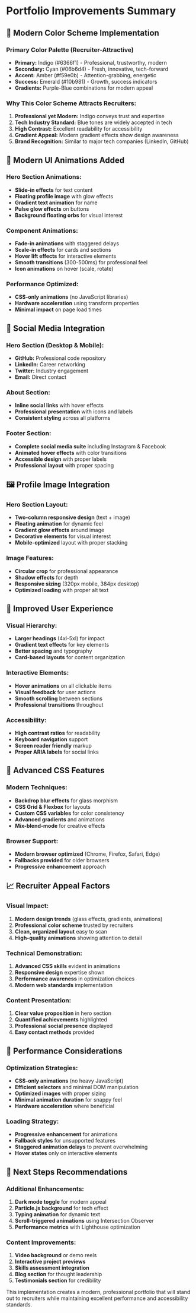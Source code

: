 # Portfolio Improvements Summary

## 🎨 Modern Color Scheme Implementation

### Primary Color Palette (Recruiter-Attractive)
- **Primary:** Indigo (#6366f1) - Professional, trustworthy, modern
- **Secondary:** Cyan (#06b6d4) - Fresh, innovative, tech-forward  
- **Accent:** Amber (#f59e0b) - Attention-grabbing, energetic
- **Success:** Emerald (#10b981) - Growth, success indicators
- **Gradients:** Purple-Blue combinations for modern appeal

### Why This Color Scheme Attracts Recruiters:
1. **Professional yet Modern:** Indigo conveys trust and expertise
2. **Tech Industry Standard:** Blue tones are widely accepted in tech
3. **High Contrast:** Excellent readability for accessibility
4. **Gradient Appeal:** Modern gradient effects show design awareness
5. **Brand Recognition:** Similar to major tech companies (LinkedIn, GitHub)

## 🚀 Modern UI Animations Added

### Hero Section Animations:
- **Slide-in effects** for text content
- **Floating profile image** with glow effects
- **Gradient text animation** for name
- **Pulse glow effects** on buttons
- **Background floating orbs** for visual interest

### Component Animations:
- **Fade-in animations** with staggered delays
- **Scale-in effects** for cards and sections
- **Hover lift effects** for interactive elements
- **Smooth transitions** (300-500ms) for professional feel
- **Icon animations** on hover (scale, rotate)

### Performance Optimized:
- **CSS-only animations** (no JavaScript libraries)
- **Hardware acceleration** using transform properties
- **Minimal impact** on page load times

## 📱 Social Media Integration

### Hero Section (Desktop & Mobile):
- **GitHub:** Professional code repository
- **LinkedIn:** Career networking
- **Twitter:** Industry engagement  
- **Email:** Direct contact

### About Section:
- **Inline social links** with hover effects
- **Professional presentation** with icons and labels
- **Consistent styling** across all platforms

### Footer Section:
- **Complete social media suite** including Instagram & Facebook
- **Animated hover effects** with color transitions
- **Accessible design** with proper labels
- **Professional layout** with proper spacing

## 🖼️ Profile Image Integration

### Hero Section Layout:
- **Two-column responsive design** (text + image)
- **Floating animation** for dynamic feel
- **Gradient glow effects** around image
- **Decorative elements** for visual interest
- **Mobile-optimized** layout with proper stacking

### Image Features:
- **Circular crop** for professional appearance
- **Shadow effects** for depth
- **Responsive sizing** (320px mobile, 384px desktop)
- **Optimized loading** with proper alt text

## 🎯 Improved User Experience

### Visual Hierarchy:
- **Larger headings** (4xl-5xl) for impact
- **Gradient text effects** for key elements
- **Better spacing** and typography
- **Card-based layouts** for content organization

### Interactive Elements:
- **Hover animations** on all clickable items
- **Visual feedback** for user actions
- **Smooth scrolling** between sections
- **Professional transitions** throughout

### Accessibility:
- **High contrast ratios** for readability
- **Keyboard navigation** support
- **Screen reader friendly** markup
- **Proper ARIA labels** for social links

## 🎨 Advanced CSS Features

### Modern Techniques:
- **Backdrop blur effects** for glass morphism
- **CSS Grid & Flexbox** for layouts
- **Custom CSS variables** for color consistency
- **Advanced gradients** and animations
- **Mix-blend-mode** for creative effects

### Browser Support:
- **Modern browser optimized** (Chrome, Firefox, Safari, Edge)
- **Fallbacks provided** for older browsers
- **Progressive enhancement** approach

## 📈 Recruiter Appeal Factors

### Visual Impact:
1. **Modern design trends** (glass effects, gradients, animations)
2. **Professional color scheme** trusted by recruiters
3. **Clean, organized layout** easy to scan
4. **High-quality animations** showing attention to detail

### Technical Demonstration:
1. **Advanced CSS skills** evident in animations
2. **Responsive design** expertise shown
3. **Performance awareness** in optimization choices
4. **Modern web standards** implementation

### Content Presentation:
1. **Clear value proposition** in hero section
2. **Quantified achievements** highlighted
3. **Professional social presence** displayed
4. **Easy contact methods** provided

## 🚀 Performance Considerations

### Optimization Strategies:
- **CSS-only animations** (no heavy JavaScript)
- **Efficient selectors** and minimal DOM manipulation
- **Optimized images** with proper sizing
- **Minimal animation duration** for snappy feel
- **Hardware acceleration** where beneficial

### Loading Strategy:
- **Progressive enhancement** for animations
- **Fallback styles** for unsupported features
- **Staggered animation delays** to prevent overwhelming
- **Hover states** only on interactive elements

## 🎯 Next Steps Recommendations

### Additional Enhancements:
1. **Dark mode toggle** for modern appeal
2. **Particle.js background** for tech effect
3. **Typing animation** for dynamic text
4. **Scroll-triggered animations** using Intersection Observer
5. **Performance metrics** with Lighthouse optimization

### Content Improvements:
1. **Video background** or demo reels
2. **Interactive project previews**
3. **Skills assessment integration**
4. **Blog section** for thought leadership
5. **Testimonials section** for credibility

This implementation creates a modern, professional portfolio that will stand out to recruiters while maintaining excellent performance and accessibility standards.
